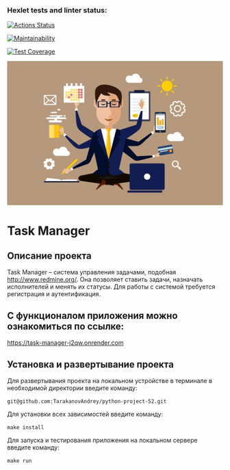 ### Hexlet tests and linter status:
[![Actions Status](https://github.com/TarakanovAndrey/python-project-52/actions/workflows/hexlet-check.yml/badge.svg)](https://github.com/TarakanovAndrey/python-project-52/actions)

[![Maintainability](https://api.codeclimate.com/v1/badges/5588b9ac91d5571a8b5b/maintainability)](https://codeclimate.com/github/TarakanovAndrey/python-project-52/maintainability) 


[![Test Coverage](https://api.codeclimate.com/v1/badges/5588b9ac91d5571a8b5b/test_coverage)](https://codeclimate.com/github/TarakanovAndrey/python-project-52/test_coverage)  

![](static/623c246a8b6ed355442863.jpeg)

# Task Manager 
## Описание проекта  
Task Manager – система управления задачами, подобная http://www.redmine.org/. Она позволяет ставить задачи, 
назначать исполнителей и менять их статусы. Для работы с системой требуется регистрация и аутентификация.  

## С функционалом приложения можно ознакомиться по ссылке:  
https://task-manager-j2qw.onrender.com  

## Установка и развертывание проекта  
Для развертывания проекта на локальном устройстве в терминале в необходимой директории введите команду:  
```
git@github.com:TarakanovAndrey/python-project-52.git
```

Для установки всех зависимостей введите команду:
```commandline
make install
```

Для запуска и тестирования приложения на локальном сервере введите команду:
```commandline
make run
```